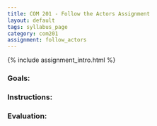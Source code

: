 ```yaml
---
title: COM 201 - Follow the Actors Assignment
layout: default
tags: syllabus_page
category: com201
assignment: follow_actors
---
```


{% include assignment_intro.html %}

### Goals:

### Instructions:

### Evaluation:  
